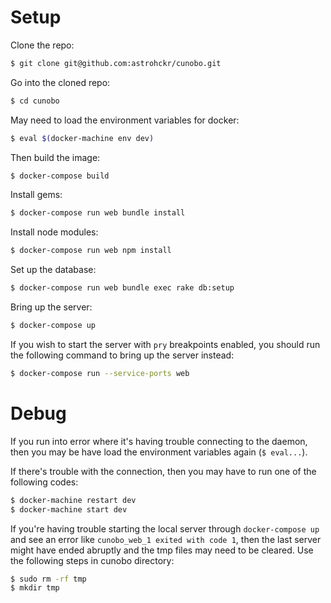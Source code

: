# Setup

Clone the repo:

```sh
$ git clone git@github.com:astrohckr/cunobo.git
```

Go into the cloned repo:

```sh
$ cd cunobo
```

May need to load the environment variables for docker:
```sh
$ eval $(docker-machine env dev)
```
Then build the image:

```sh
$ docker-compose build
```

Install gems:

```sh
$ docker-compose run web bundle install
```

Install node modules:

```sh
$ docker-compose run web npm install
```

Set up the database:

```sh
$ docker-compose run web bundle exec rake db:setup
```

Bring up the server:

```sh
$ docker-compose up
```

If you wish to start the server with `pry` breakpoints enabled, you should run the following command to bring up the server instead:

```sh
$ docker-compose run --service-ports web
```

# Debug
If you run into error where it's having trouble connecting to the daemon, then you may be have load the environment variables again (`$ eval...`). 

If there's trouble with the connection, then you may have to run one of the following codes:
```sh
$ docker-machine restart dev
$ docker-machine start dev
```

If you're having trouble starting the local server through `docker-compose up` and see an error like `cunobo_web_1 exited with code 1`, then the last server might have ended abruptly and the tmp files may need to be cleared. Use the following steps in cunobo directory:
```sh
$ sudo rm -rf tmp
$ mkdir tmp
```
